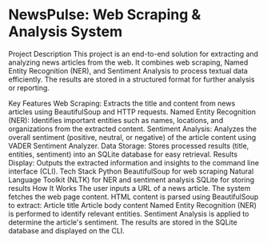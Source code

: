 # **NewsPulse: Web Scraping & Analysis System**


Project Description
This project is an end-to-end solution for extracting and analyzing news articles from the web. It combines web scraping, Named Entity Recognition (NER), and Sentiment Analysis to process textual data efficiently. The results are stored in a structured format for further analysis or reporting.

Key Features
Web Scraping:
Extracts the title and content from news articles using BeautifulSoup and HTTP requests.
Named Entity Recognition (NER):
Identifies important entities such as names, locations, and organizations from the extracted content.
Sentiment Analysis:
Analyzes the overall sentiment (positive, neutral, or negative) of the article content using VADER Sentiment Analyzer.
Data Storage:
Stores processed results (title, entities, sentiment) into an SQLite database for easy retrieval.
Results Display:
Outputs the extracted information and insights to the command line interface (CLI).
Tech Stack
Python
BeautifulSoup for web scraping
Natural Language Toolkit (NLTK) for NER and sentiment analysis
SQLite for storing results
How It Works
The user inputs a URL of a news article.
The system fetches the web page content.
HTML content is parsed using BeautifulSoup to extract:
Article title
Article body content
Named Entity Recognition (NER) is performed to identify relevant entities.
Sentiment Analysis is applied to determine the article's sentiment.
The results are stored in the SQLite database and displayed on the CLI.




